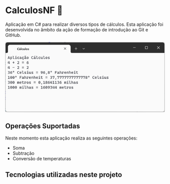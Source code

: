 # CalculosNF :1234:
 Aplicação em C# para realizar diversos tipos de cálculos.
 Esta aplicação foi desenvolvida no âmbito da ação de formação de introdução ao Git e GitHub.
 
 ![Aplicação Cálculos](aplicacao-calculos.png)

## Operações Suportadas
Neste momento esta aplicação realiza as seguintes operações:
- Soma
- Subtração
- Conversão de temperaturas
## Tecnologias utilizadas neste projeto

